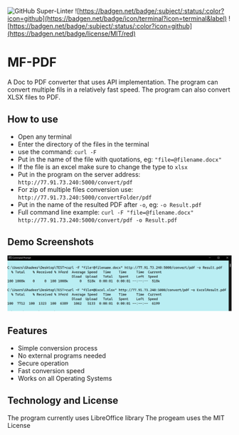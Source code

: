 ![GitHub Super-Linter](https://github.com/InnoSWP/pdf-converter-group-2/workflows/Lint%20Code%20Base/badge.svg)
![https://badgen.net/badge/:subject/:status/:color?icon=github](https://badgen.net/badge/icon/terminal?icon=terminal&label)
![https://badgen.net/badge/:subject/:status/:color?icon=github](https://badgen.net/badge/license/MIT/red)
# MF-PDF
A Doc to PDF converter that uses API implementation. The program can convert multiple fils in a relatively fast speed. The program can also convert XLSX files to PDF.

## How to use
* Open any terminal
* Enter the directory of the files in the terminal
* use the command: `curl -F`
* Put in the name of the file with quotations, eg: `"file=@filename.docx"`
* If the file is an excel make sure to change the type to `xlsx`
* Put in the program on the server address: `http://77.91.73.240:5000/convert/pdf`
* For zip of multiple files conversion use: `http://77.91.73.240:5000/convertFolder/pdf`
* Put in the name of the resulted PDF after `-o`, eg:  `-o Result.pdf`
* Full command line example: `curl -F "file=@filename.docx" http://77.91.73.240:5000/convert/pdf -o Result.pdf`

## Demo Screenshots
![](images/cmd.png)


## Features
* Simple conversion process
* No external programs needed
* Secure operation
* Fast conversion speed
* Works on all Operating Systems

## Technology and License
The program currently uses LibreOffice library
The progeam uses the MIT License

